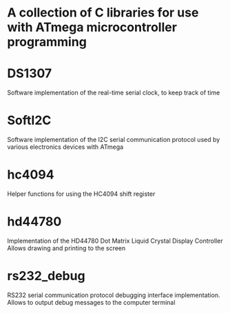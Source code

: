 # A collection of C libraries for use with ATmega microcontroller programming

# DS1307
Software implementation of the real-time serial clock, to keep track of time

# SoftI2C
Software implementation of the I2C serial communication protocol used by various electronics devices with ATmega

# hc4094
Helper functions for using the HC4094 shift register

# hd44780
Implementation of the HD44780 Dot Matrix Liquid Crystal Display Controller
Allows drawing and printing to the screen

# rs232_debug
RS232 serial communication protocol debugging interface implementation.
Allows to output debug messages to the computer terminal
